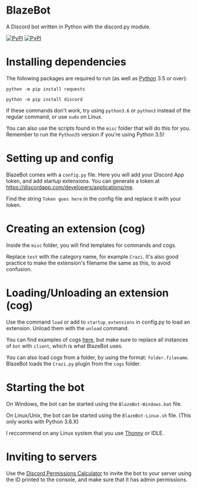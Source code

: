 # BlazeBot
A Discord bot written in Python with the discord.py module.

[![PyPI](https://img.shields.io/pypi/v/discord.py.svg)](https://pypi.python.org/pypi/discord.py/)
[![PyPI](https://img.shields.io/badge/Python-3.5%2C%203.6-blue.svg)](https://python.org/)

# Installing dependencies
The following packages are required to run (as well as [Python](https://python.org) 3.5 or over):

`python -m pip install requests`

`python -m pip install discord`

If these commands don't work, try using `python3.6` or `python3` instead of the regular command, or use `sudo` on Linux.

You can also use the scripts found in the `misc` folder that will do this for you. Remember to run the `Python35` version if you're using Python 3.5!


# Setting up and config
BlazeBot comes with a `config.py` file. Here you will add your Discord App token, and add startup extensions. You can generate a token at https://discordapp.com/developers/applications/me.

Find the string `Token goes here` in the config file and replace it with your token.


# Creating an extension (cog)
Inside the `misc` folder, you will find templates for commands and cogs.

Replace `test` with the category name, for example `Crazi`. It's also good practice to make the extension's filename the same as this, to avoid confusion.


# Loading/Unloading an extension (cog)
Use the command `load` or add to `startup_extensions` in config.py to load an extension. Unload them with the `unload` command.

You can find examples of cogs [here](https://gist.github.com/leovoel/46cd89ed6a8f41fd09c5), but make sure to replace all instances of `bot` with `client`, which is what BlazeBot uses.

You can also load cogs from a folder, by using the format: `folder.filename`. BlazeBot loads the `Crazi.py` plugin from the `cogs` folder.

# Starting the bot
On Windows, the bot can be started using the `BlazeBot-Windows.bat` file.

On Linux/Unix, the bot can be started using the `BlazeBot-Linux.sh` file. (This only works with Python 3.6.X)

I reccommend on any Linux system that you use [Thonny](http://thonny.org) or IDLE.

# Inviting to servers
Use the [Discord Permissions Calculator](https://discordapi.com/permissions.html) to invite the bot to your server using the ID printed to the console, and make sure that it has admin permissions.
